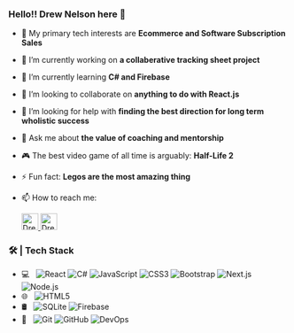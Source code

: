 ### Hello!! Drew Nelson here 👋

- 🧠 My primary tech interests are <b>Ecommerce and Software Subscription Sales</b>
- 🔭 I’m currently working on <b>a collaberative tracking sheet project</b>
- 🌱 I’m currently learning <b>C# and Firebase</b>
- 🤝 I’m looking to collaborate on <b>anything to do with React.js</b>
- 🤔 I’m looking for help with <b>finding the best direction for long term wholistic success</b>
- 💬 Ask me about <b>the value of coaching and mentorship</b>
- 🎮 The best video game of all time is arguably: <b>Half-Life 2</b>
- ⚡ Fun fact: <b>Legos are the most amazing thing</b>
- 📫 How to reach me: 

  <a href="mailto:realseal177@gmail.com" target="_blank">
    <img src="https://www.vectorlogo.zone/logos/gmail/gmail-tile.svg" alt="Drew Nelson's gmail" height="30" width="30">
  </a>


  <a href="https://www.linkedin.com/in/nelsonandrew17/" target="_blank" rel="noreferrer noopener">
    <img src="https://www.vectorlogo.zone/logos/linkedin/linkedin-icon.svg" alt="Drew Nelson's LinkedIn Profile" height="30" width="30">
  </a>

### 🛠 | Tech Stack

- 💻 &#160; ![React](https://img.shields.io/badge/-React-333333?style=flat&logo=react)
![C#](https://img.shields.io/badge/-CSharp-333333?style=flat&logo=csharp)
![JavaScript](https://img.shields.io/badge/-JavaScript-333333?style=flat&logo=javascript)
![CSS3](https://img.shields.io/badge/-CSS3-333333?style=flat&logo=css3)
![Bootstrap](https://img.shields.io/badge/-Bootstrap-333333?style=flat&logo=bootstrap&logoColor=563D7C)
![Next.js](https://img.shields.io/badge/-Next.js-333333?style=flat&logo=next.js)
![Node.js](https://img.shields.io/badge/-Node.js-333333?style=flat&logo=node.js)
- 🌐 &#160; ![HTML5](https://img.shields.io/badge/-HTML5-333333?style=flat&logo=HTML5)
- 🛢 &#160; ![SQLite](https://img.shields.io/badge/-SQLite-333333?style=flat&logo=sqlite)
![Firebase](https://img.shields.io/badge/-Firebase-333333?style=flat&logo=firebase)
- 🔧 &#160; ![Git](https://img.shields.io/badge/-Git-333333?style=flat&logo=git)
![GitHub](https://img.shields.io/badge/-GitHub-333333?style=flat&logo=github)
![DevOps](https://img.shields.io/badge/-DevOps-333333?style=flat&logo=devops)

